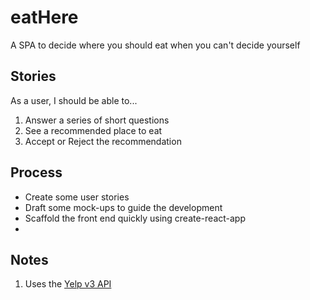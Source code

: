 # eatHere
A SPA to decide where you should eat when you can't decide yourself

## Stories
As a user, I should be able to...
1. Answer a series of short questions
2. See a recommended place to eat
3. Accept or Reject the recommendation


## Process
* Create some user stories
* Draft some mock-ups to guide the development
* Scaffold the front end quickly using create-react-app
*

## Notes
1. Uses the [Yelp v3 API](https://www.yelp.com/developers/documentation/v3/business_search)
